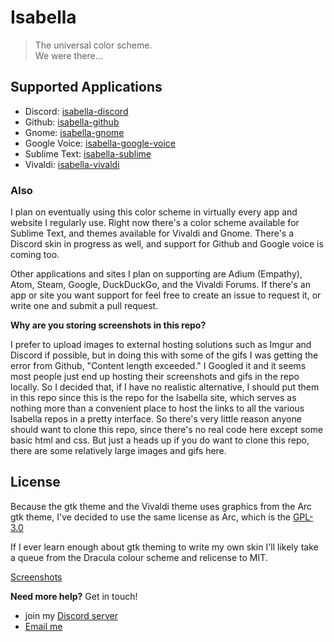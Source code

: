 # Isabella
> The universal color scheme.  
> We were there...

## Supported Applications
- Discord: [isabella-discord](https://github.com/isabella-theme/isabella-discord)
- Github: [isabella-github](https://github.com/isabella-theme/isabella-github)
- Gnome: [isabella-gnome](https://github.com/isabella-theme/isabella-gnome)
- Google Voice: [isabella-google-voice](https://github.com/isabella-theme/isabella-google-voice)
- Sublime Text: [isabella-sublime](https://github.com/isabella-theme/isabella-sublime)
- Vivaldi: [isabella-vivaldi](https://github.com/isabella-theme/isabella-vivaldi)

### Also

I plan on eventually using this color scheme in virtually every app and website I regularly use. Right now there's a color scheme available for Sublime Text, and themes available for Vivaldi and Gnome. There's a Discord skin in progress as well, and support for Github and Google voice is coming too.

Other applications and sites I plan on supporting are Adium (Empathy), Atom, Steam, Google, DuckDuckGo, and the Vivaldi Forums. If there's an app or site you want support for feel free to create an issue to request it, or write one and submit a pull request.

**Why are you storing screenshots in this repo?**

I prefer to upload images to external hosting solutions such as Imgur and Discord if possible, but in doing this with some of the gifs I was getting the error from Github, "Content length exceeded." I Googled it and it seems most people just end up hosting their screenshots and gifs in the repo locally. So I decided that, if I have no realistic alternative, I should put them in this repo since this is the repo for the Isabella site, which serves as nothing more than a convenient place to host the links to all the various Isabella repos in a pretty interface. So there's very little reason anyone should want to clone this repo, since there's no real code here except some basic html and css. But just a heads up if you do want to clone this repo, there are some relatively large images and gifs here.

## License
Because the gtk theme and the Vivaldi theme uses graphics from the Arc gtk theme, I've decided to use the same license as Arc, which is the [GPL-3.0](./LICENSE)

If I ever learn enough about gtk theming to write my own skin I'll likely take a queue from the Dracula colour scheme and relicense to MIT.

[Screenshots](https://github.com/isabella-theme/isabella-theme.github.io/tree/master/assets/img)

**Need more help?** Get in touch!
- join my [Discord server](https://discord.gg/ZfDP2ZV)
- [Email me](mailto:jontiamac@gmail.com)

